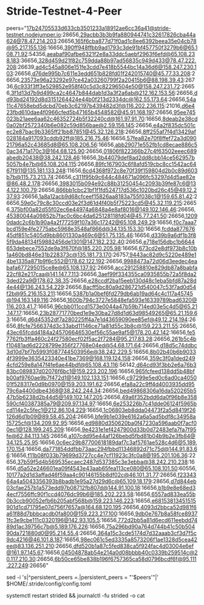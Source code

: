 # Stride-Testnet-4-Peer





peers="17b24705533d633cb3501233a18912ae6cc36a41@stride-testnet.nodejumper.io:28656,29acbb3b3b9fa880944741c32617826cba44a624@78.47.214.203:26656,165f6cba877d71f0ad1c8ee6392beea35e04cb78@95.217.155.136:16656,390ff948ffbb9ad1793c3de91bf457750f3279b6@65.108.71.92:54356,aeabaf90afbe6321f2e8a33ddc5aebf2963f6efd@65.108.238.183:36656,328d459d21f82c759dda88b97ad56835c949d433@78.47.222.208:26639,ad4c545a806e151fe3cdd7e418b5544bc14a36d6@158.247.230.103:26656,d76de995b7c611e3edd651b828fd01f242015740@45.77.33.208:26656,23573e96a23292e97ce42a03260799f2a20415b6@88.198.39.43:26736,6c933f3ff3e529852e958f40c5d3c82296504e50@158.247.231.72:26656,3f1d13d7b9d499ca2c4647b844dab1d3a3f2a6ab@212.162.153.56:26656,dd93bd24192d8d3151264424e44b0f213d2334dc@162.55.173.64:26656,54a11c47658ebd5dcbd70eb3c62197b439482d3f@116.202.236.115:21016,d6e423fbd610dae4f0966cfed5b47165b4548582@45.91.168.197:26656,95ee745023b21aee6aa62c46352724b5f32240cd@161.97.91.70:16656,8deab2e38cd0a02bf2572340b6e082c59d856bae@2.59.156.145:26656,e4a2f835dc501cec2e87bac9b3365ff21bb87851@45.32.126.218:26656,8ff255af7f4d13429af028184a917093cddb92ff@185.216.75.46:16656,57fea82e70f8ffef72a3d09021796a52c43685d8@65.108.206.56:16656,abb29071e552fb1cd8ecae886c50ac3471a170c3@164.68.125.90:26656,01806f822366b27c4f63502eeec689abedb20438@38.242.128.46:16656,3b44079def8ad2dd8cbb14ce562957b5057b4e7b@65.108.204.115:26656,89fc167903c6f8afd519cbc8cc1542ac6467f911@135.181.133.248:11656,6cd4368f972c8e70f39f159804d2b0c89d603b7b@115.73.213.74:26656,c311f95b9c644c484671a096fc53297d4d5ae82e@86.48.2.178:26656,3983015b094e92c88b31250454c2093b39fe87c6@134.122.100.79:26656,866bb1cbc21bf1f1fd524717d536c1020bd26c45@49.12.237.93:26656,1a8a12acb9d68cfceef15826aa8183a755f038c1@159.65.81.42:26656,59e0c79c8c30ccd03e2f3d61d4f40b5f75223cd5@45.32.119.215:26656,375bf00a82d55f02ec6e44974a6848a4e8af8016@149.102.146.46:26656,45380044a09852b7fac0c6bc4da625128118fd04@45.77.241.50:26656,12090dadc2c6b1b90a4a2f77259f107a36c17242@65.108.249.29:16656,f0c7aaa7bcd159e4fe2775abc5968e3548af866d@34.135.153.30:16656,fcdda87767645df851c5405d9bb8601330a469c6@51.75.135.46:16656,d339b9a6df1b3f85f9da48134f59882456de1301@147.182.232.40:26656,e718e156dbc1b6644653debece7552de9a3f670f@185.220.205.98:16656,673cd2e8df973b8c10b1a460bd846e31b228373c@135.181.73.170:26757,9443ac82d9c5220e489e14be1335a871b9f6c552@178.62.122.192:26656,9988473a72d06d3eedec4eabafa677295015ce8e@65.108.137.92:26656,acc291258810e829db87a8babfa22cf82e217caa@141.147.7.113:26656,3aef99f334355ca0935855b72a5f8da23ded22a9@178.62.38.35:26656,e28ccdf2ba15eeb130d48c1eba5bfd87a28d4e44@136.243.54.229:26656,8acff5bc80a9d286721d540047c53f7ad0d54f2b@95.216.153.211:16656,5387b1a0bef6fd279db6ab19ad64c4c117a45745@194.163.149.116:26656,1600b794c3727e5848efa593e16339789bad6320@116.203.41.7:16656,96cbb011ccd1573e0044a47b59b714ed03e5c4d5@65.21.147.17:16656,23b28771770bed1e9e30ba27d8d1d63d98549265@65.21.159.63:16656,d6d45352df7a280225ff4a7e1d43659090ee85ef@49.12.214.194:26656,8fcfe7566374d3c33abd11146ce71a81d55c3b8c@159.223.211.55:26656,43ec65fcdd4184a245706646530ef56c55ae9af5@178.20.42.142:16656,fe57762fb3ffa460c24f27580ecf02f5ac2f7284@95.217.83.28:26656,261b5c4bf10481ad6d2228799e356f27768e04ed@54.68.171.64:26656,d18d5c74ddbc3d10d7bf7b5993f087744503956e@38.242.229.5:16656,8b02b40b6b90334f3999e3635423340e41be7369@168.119.124.158:26656,359c3f0a1ded2494cfd259e8a147f4fe6ae44bdf@65.108.43.116:56142,d64cd93f3bb2e6a76b383bc089837d02076f6bc1@159.223.202.196:16656,965fcfeed138dd5b48bfb00af9760ae9b7f472d1@149.102.133.151:16656,c97299e5ed0c6ad0ca405001f528317e0d9b0970@159.203.191.62:26656,efa8a22c9ff4d4003935dd9579c6a4400dbe4368@38.242.244.34:26656,bed49868306a16da520265b547b5b6238d2b44d5@149.102.147.205:26656,49a6f352bdd6da0f96b8e358590cf40387385a79@209.97.134.97:16656,6e253226b7c41dde06124f5965bcd114e2c5fec1@212.86.104.229:16656,1c06803eb8dda04473f2a5d8419f26126d6d1b09@89.58.45.204:26656,bfe9b1e039e6162a6a5ad5bdf8c34958a15725cf@134.209.92.95:16656,ed9880d350620ba0f47230a596aab0f7acf00ec1@128.199.245.209:16656,9e4231e1ef4247900d33b0d72483efa7fa7f95fe@62.84.113.145:26656,a107cdd95e44af126bebd5fbd81b04b9b2e3fb84@34.125.25.95:16656,0c6ec29b87700618189daf7c3af5761ae528c4d6@5.189.170.154:16656,da771854ddfbb73aac294fbbd11346892d71c75d@144.91.83.66:16656,f11b08f033b79699d3727cc4e7cf11923c3fc0a8@195.201.106.36:22656,37b59f5d4b569535ecaec2487d537385c3e3ebba@38.242.210.238:16656,d5a52e246601ea09f4543e43aab65fea113ce080@65.108.101.50:60556,10177a2d1d3affad46f59aa4c90146155b8df02c@46.101.31.77:26656,f2334364a4a5043356393b8badb1e95a27d29d6c@65.109.18.179:28656,d7d844eb03cfae257b1a573edd97b08712fb807d@144.91.100.18:16656,b1b9e8e68ed34ecf7556ffc90f1ccd4076dc99b6@185.202.223.58:16656,6557ad833ea55b0b3ccb90052efb6b205abf568b@159.223.146.223:16656,e68153813451515901d1cd71795e07d756f7657a@164.68.120.195:26656,4093d2bbca52d981f6a61f88d7bbbcacdb0fa800@159.223.217.100:16656,9db0e767b8a58fce89371fc3e9cbe111c0320196@142.93.105.5:16656,772d2bb5a81d6ecd611eebdd7489d1ac39756c7b@5.189.176.226:16656,75a296bd90a764d744b41c50b50490da721880d0@95.214.55.4:26656,364a15c3cde5174d7d32aaab3cf3d7f5c9dc4216@46.101.8.187:16656,98ec061c5ed3335a8573206f1ae1328d5cea42ee@83.136.251.210:26656,dfd520b1a87c5fed838ca5f924fac4d03004e6ef@161.97.145.67:16656,04504878ab54e214a0d08bbbb40c0339b259514c@20.117.210.30:26656,6b50ce65be838b196f6757365ca58d0796bcdf6f@95.111.227.249:26656"


sed -i 's|^persistent_peers *=.*|persistent_peers = "'$peers'"|' $HOME/.stride/config/config.toml


systemctl restart strided && journalctl -fu strided -o cat
